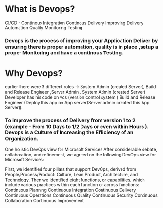 # What is Devops?
CI/CD - Continous Integration Continous Delivery
Improving Delivery
Automation
Quality
Monitoring
Testing

### Devops is the process of improving your Application Deliver by ensuring there is proper automation, quality is in place ,setup a proper Monitoring and have a continous Testing.

# Why Devops?
earlier there were 3 different roles -> System Admin (created Server), Build and Release Engineer ,Server Admin  .
System Admin (created Server)
Developer has his code on vcs (version control system )
Build and Release Engineer (Deploy this app on App server(Server admin created this App Server)).
### To improve the process of Delivery from version 1 to 2 (example - From 10 Days to 1/2 Days or even within Hours ). Devops is a Culture of Increasing the Efficiency of an Organization.

One holistic DevOps view for Microsoft Services
After considerable debate, collaboration, and refinement, we agreed on the following DevOps view for Microsoft Services:

First, we identified four pillars that support DevOps, derived from People/Process/Product: Culture, Lean Product, Architecture, and Technology.
Then we identified eight functions, or capabilities, which include various practices within each function or across functions:
Continuous Planning
Continuous Integration
Continuous Delivery
Continuous Operations
Continuous Quality
Continuous Security
Continuous Collaboration
Continuous Improvement





